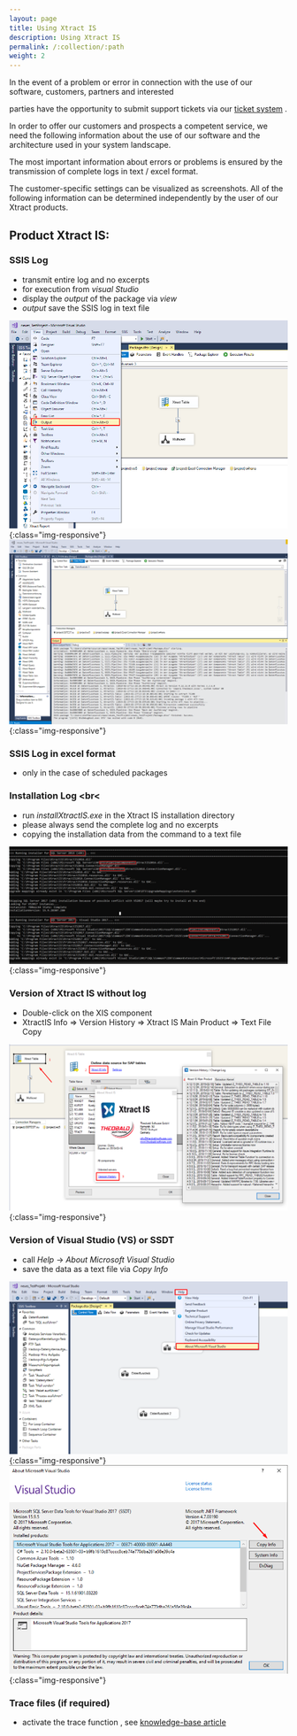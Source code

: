 ```yaml
---
layout: page
title: Using Xtract IS
description: Using Xtract IS
permalink: /:collection/:path
weight: 2
---
```


In the event of a problem or error in connection with the use of our software, customers, partners and interested <br>

parties have the opportunity to submit support tickets via our [ticket system]( https://support.theobald-software.com/helpdesk) . 

In order to offer our customers and prospects a competent service, we need the following information about the use of our software and the architecture used in your system landscape.

The most important information about errors or problems is ensured by the transmission of complete logs in text / excel format. <br>

The customer-specific settings can be visualized as screenshots. All of the following information can be determined independently by the user of our Xtract products.

## Product Xtract IS:

### SSIS Log <br>

- transmit entire log and no excerpts 
- for execution from *visual Studio*
- display the *output* of the package via *view*
- *output* save the SSIS log in text file

![XIS-Support](/img/contents/xis_view_output.png){:class="img-responsive"}
![XIS-Support](/img/contents/xis_output.png){:class="img-responsive"}
 
### SSIS Log in excel format <br>
 
- only in the case of scheduled packages
 
### Installation Log <br<

- run *installXtractIS.exe* in the Xtract IS installation directory
- please always send the complete log and no excerpts
- copying the installation data from the command to a text file

![Installation-log](/img/contents/outpu_install_xtractIS.png){:class="img-responsive"}
 
### Version of Xtract IS without log <br>

- Double-click on the XIS component
- XtractIS Info => Version History => Xtract IS Main Product => Text File Copy

![XIS-Version](/img/contents/xis_version_ohne_log.png){:class="img-responsive"}
 
### Version of Visual Studio (VS) or SSDT <br>

- call *Help* -> *About Microsoft Visual Studio* 
- save the data as a text file via *Copy Info* 

![SSDT-Version](/img/contents/vs_hepl_about.png){:class="img-responsive"}
![SSDT-Version](/img/contents/vs_version_anleitung.png){:class="img-responsive"}
 
### Trace files (if required) <br>

- activate the trace function , see [knowledge-base article](https://kb.theobald-software.com/general/how-to-activate-tracing-for-xtract-products) 